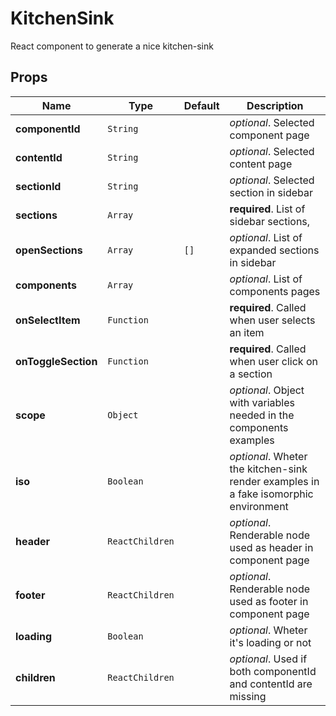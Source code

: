 # KitchenSink

React component to generate a nice kitchen-sink

## Props
|Name|Type|Default|Description|
|----|----|-------|-----------|
| **componentId** | <code>String</code> |  | *optional*. Selected component page |
| **contentId** | <code>String</code> |  | *optional*. Selected content page |
| **sectionId** | <code>String</code> |  | *optional*. Selected section in sidebar |
| **sections** | <code>Array</code> |  | **required**. List of sidebar sections, |
| **openSections** | <code>Array</code> | <code>[]</code> | *optional*. List of expanded sections in sidebar |
| **components** | <code>Array</code> |  | *optional*. List of components pages |
| **onSelectItem** | <code>Function</code> |  | **required**. Called when user selects an item |
| **onToggleSection** | <code>Function</code> |  | **required**. Called when user click on a section |
| **scope** | <code>Object</code> |  | *optional*. Object with variables needed in the components examples |
| **iso** | <code>Boolean</code> |  | *optional*. Wheter the kitchen-sink render examples in a fake isomorphic environment |
| **header** | <code>ReactChildren</code> |  | *optional*. Renderable node used as header in component page |
| **footer** | <code>ReactChildren</code> |  | *optional*. Renderable node used as footer in component page |
| **loading** | <code>Boolean</code> |  | *optional*. Wheter it's loading or not |
| **children** | <code>ReactChildren</code> |  | *optional*. Used if both componentId and contentId are missing |